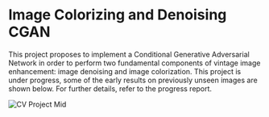 # Image Colorizing and Denoising CGAN
This project proposes to implement a Conditional Generative Adversarial Network in order to perform two fundamental components of vintage image enhancement: image denoising and image colorization. This project is under progress, some of the early results on previously unseen images are shown below. For further details, refer to the progress report.

![CV Project Mid](https://user-images.githubusercontent.com/42911363/116904557-4aae4800-ac57-11eb-856c-62bfc0035bd7.PNG)
